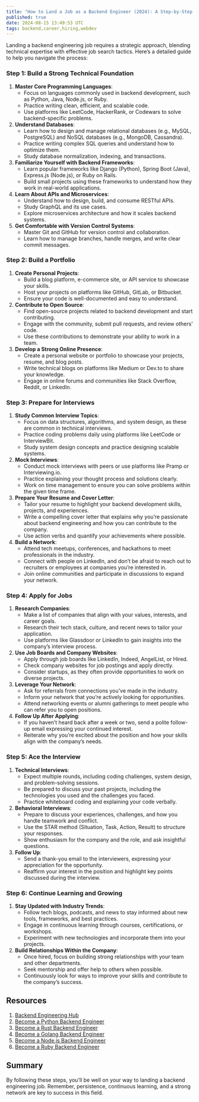 ```yaml
---
title: "How to Land a Job as a Backend Engineer (2024): A Step-by-Step Guide"
published: true
date: 2024-08-15 13:49:53 UTC
tags: backend,career,hiring,webdev
---
```


Landing a backend engineering job requires a strategic approach, blending technical expertise with effective job search tactics. Here’s a detailed guide to help you navigate the process:

### **Step 1: Build a Strong Technical Foundation**

1. **Master Core Programming Languages**:
   - Focus on languages commonly used in backend development, such as Python, Java, Node.js, or Ruby.
   - Practice writing clean, efficient, and scalable code.
   - Use platforms like LeetCode, HackerRank, or Codewars to solve backend-specific problems.
2. **Understand Databases**:
   - Learn how to design and manage relational databases (e.g., MySQL, PostgreSQL) and NoSQL databases (e.g., MongoDB, Cassandra).
   - Practice writing complex SQL queries and understand how to optimize them.
   - Study database normalization, indexing, and transactions.
3. **Familiarize Yourself with Backend Frameworks**:
   - Learn popular frameworks like Django (Python), Spring Boot (Java), Express.js (Node.js), or Ruby on Rails.
   - Build small projects using these frameworks to understand how they work in real-world applications.
4. **Learn About APIs and Microservices**:
   - Understand how to design, build, and consume RESTful APIs.
   - Study GraphQL and its use cases.
   - Explore microservices architecture and how it scales backend systems.
5. **Get Comfortable with Version Control Systems**:
   - Master Git and GitHub for version control and collaboration.
   - Learn how to manage branches, handle merges, and write clear commit messages.

### **Step 2: Build a Portfolio**

1. **Create Personal Projects**:
   - Build a blog platform, e-commerce site, or API service to showcase your skills.
   - Host your projects on platforms like GitHub, GitLab, or Bitbucket.
   - Ensure your code is well-documented and easy to understand.
2. **Contribute to Open Source**:
   - Find open-source projects related to backend development and start contributing.
   - Engage with the community, submit pull requests, and review others' code.
   - Use these contributions to demonstrate your ability to work in a team.
3. **Develop a Strong Online Presence**:
   - Create a personal website or portfolio to showcase your projects, resume, and blog posts.
   - Write technical blogs on platforms like Medium or Dev.to to share your knowledge.
   - Engage in online forums and communities like Stack Overflow, Reddit, or LinkedIn.

### **Step 3: Prepare for Interviews**

1. **Study Common Interview Topics**:
   - Focus on data structures, algorithms, and system design, as these are common in technical interviews.
   - Practice coding problems daily using platforms like LeetCode or InterviewBit.
   - Study system design concepts and practice designing scalable systems.
2. **Mock Interviews**:
   - Conduct mock interviews with peers or use platforms like Pramp or Interviewing.io.
   - Practice explaining your thought process and solutions clearly.
   - Work on time management to ensure you can solve problems within the given time frame.
3. **Prepare Your Resume and Cover Letter**:
   - Tailor your resume to highlight your backend development skills, projects, and experiences.
   - Write a compelling cover letter that explains why you’re passionate about backend engineering and how you can contribute to the company.
   - Use action verbs and quantify your achievements where possible.
4. **Build a Network**:
   - Attend tech meetups, conferences, and hackathons to meet professionals in the industry.
   - Connect with people on LinkedIn, and don’t be afraid to reach out to recruiters or employees at companies you’re interested in.
   - Join online communities and participate in discussions to expand your network.

### **Step 4: Apply for Jobs**

1. **Research Companies**:
   - Make a list of companies that align with your values, interests, and career goals.
   - Research their tech stack, culture, and recent news to tailor your application.
   - Use platforms like Glassdoor or LinkedIn to gain insights into the company’s interview process.
2. **Use Job Boards and Company Websites**:
   - Apply through job boards like LinkedIn, Indeed, AngelList, or Hired.
   - Check company websites for job postings and apply directly.
   - Consider startups, as they often provide opportunities to work on diverse projects.
3. **Leverage Your Network**:
   - Ask for referrals from connections you’ve made in the industry.
   - Inform your network that you’re actively looking for opportunities.
   - Attend networking events or alumni gatherings to meet people who can refer you to open positions.
4. **Follow Up After Applying**:
   - If you haven’t heard back after a week or two, send a polite follow-up email expressing your continued interest.
   - Reiterate why you’re excited about the position and how your skills align with the company’s needs.

### **Step 5: Ace the Interview**

1. **Technical Interviews**:
   - Expect multiple rounds, including coding challenges, system design, and problem-solving sessions.
   - Be prepared to discuss your past projects, including the technologies you used and the challenges you faced.
   - Practice whiteboard coding and explaining your code verbally.
2. **Behavioral Interviews**:
   - Prepare to discuss your experiences, challenges, and how you handle teamwork and conflict.
   - Use the STAR method (Situation, Task, Action, Result) to structure your responses.
   - Show enthusiasm for the company and the role, and ask insightful questions.
3. **Follow Up**:
   - Send a thank-you email to the interviewers, expressing your appreciation for the opportunity.
   - Reaffirm your interest in the position and highlight key points discussed during the interview.

### **Step 6: Continue Learning and Growing**

1. **Stay Updated with Industry Trends**:
   - Follow tech blogs, podcasts, and news to stay informed about new tools, frameworks, and best practices.
   - Engage in continuous learning through courses, certifications, or workshops.
   - Experiment with new technologies and incorporate them into your projects.
2. **Build Relationships Within the Company**:
   - Once hired, focus on building strong relationships with your team and other departments.
   - Seek mentorship and offer help to others when possible.
   - Continuously look for ways to improve your skills and contribute to the company’s success.

## Resources

1. [Backend Engineering Hub](https://masteringbackend.com/hubs/backend-engineering)
2. [Become a Python Backend Engineer](https://masteringbackend.com/courses/become-a-python-backend-engineer)
3. [Become a Rust Backend Engineer](https://masteringbackend.com/courses/become-a-rust-backend-engineer)
4. [Become a Golang Backend Engineer](https://masteringbackend.com/courses/become-a-golang-backend-engineer)
5. [Become a Node.js Backend Engineer](https://masteringbackend.com/courses/become-a-nodejs-backend-engineer)
6. [Become a Ruby Backend Engineer](https://masteringbackend.com/courses/become-a-ruby-backend-engineer)

## Summary

By following these steps, you’ll be well on your way to landing a backend engineering job. Remember, persistence, continuous learning, and a strong network are key to success in this field.
